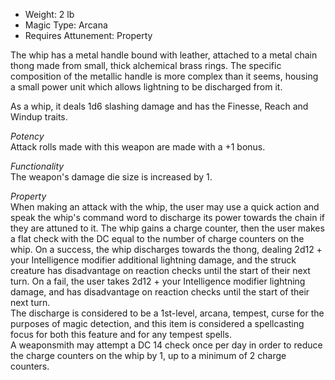 - Weight: 2 lb
- Magic Type: Arcana
- Requires Attunement: Property
 
The whip has a metal handle bound with leather, attached to a metal chain thong made from small, thick alchemical brass rings. The specific composition of the metallic handle is more complex than it seems, housing a small power unit which allows lightning to be discharged from it.
 
As a whip, it deals 1d6 slashing damage and has the Finesse, Reach and Windup traits.
 
_Potency_  
Attack rolls made with this weapon are made with a +1 bonus.
 
_Functionality_  
The weapon's damage die size is increased by 1.
 
_Property_  
When making an attack with the whip, the user may use a quick action and speak the whip's command word to discharge its power towards the chain if they are attuned to it. The whip gains a charge counter, then the user makes a flat check with the DC equal to the number of charge counters on the whip. On a success, the whip discharges towards the thong, dealing 2d12 + your Intelligence modifier additional lightning damage, and the struck creature has disadvantage on reaction checks until the start of their next turn. On a fail, the user takes 2d12 + your Intelligence modifier lightning damage, and has disadvantage on reaction checks until the start of their next turn.  
The discharge is considered to be a 1st-level, arcana, tempest, curse for the purposes of magic detection, and this item is considered a spellcasting focus for both this feature and for any tempest spells.  
A weaponsmith may attempt a DC 14 check once per day in order to reduce the charge counters on the whip by 1, up to a minimum of 2 charge counters.